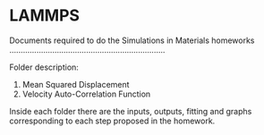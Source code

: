 # LAMMPS
Documents required to do the Simulations in Materials homeworks
.....................................................................

Folder description:
  1. Mean Squared Displacement
  2. Velocity Auto-Correlation Function

Inside each folder there are the inputs, outputs, fitting and graphs
corresponding to each step proposed in the homework.
